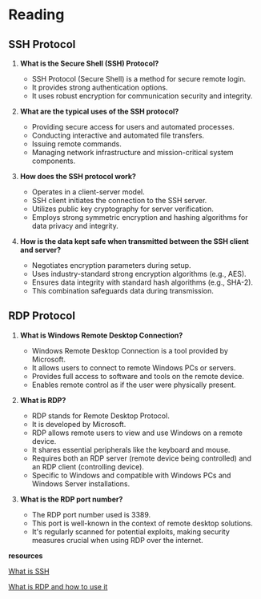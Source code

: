 # Reading

## SSH Protocol

1. **What is the Secure Shell (SSH) Protocol?**
   - SSH Protocol (Secure Shell) is a method for secure remote login.
   - It provides strong authentication options.
   - It uses robust encryption for communication security and integrity.

2. **What are the typical uses of the SSH protocol?**
   - Providing secure access for users and automated processes.
   - Conducting interactive and automated file transfers.
   - Issuing remote commands.
   - Managing network infrastructure and mission-critical system components.

3. **How does the SSH protocol work?**
   - Operates in a client-server model.
   - SSH client initiates the connection to the SSH server.
   - Utilizes public key cryptography for server verification.
   - Employs strong symmetric encryption and hashing algorithms for data privacy and integrity.

4. **How is the data kept safe when transmitted between the SSH client and server?**
   - Negotiates encryption parameters during setup.
   - Uses industry-standard strong encryption algorithms (e.g., AES).
   - Ensures data integrity with standard hash algorithms (e.g., SHA-2).
   - This combination safeguards data during transmission.


## RDP Protocol

1. **What is Windows Remote Desktop Connection?**
   - Windows Remote Desktop Connection is a tool provided by Microsoft.
   - It allows users to connect to remote Windows PCs or servers.
   - Provides full access to software and tools on the remote device.
   - Enables remote control as if the user were physically present.

2. **What is RDP?**
   - RDP stands for Remote Desktop Protocol.
   - It is developed by Microsoft.
   - RDP allows remote users to view and use Windows on a remote device.
   - It shares essential peripherals like the keyboard and mouse.
   - Requires both an RDP server (remote device being controlled) and an RDP client (controlling device).
   - Specific to Windows and compatible with Windows PCs and Windows Server installations.

3. **What is the RDP port number?**
   - The RDP port number used is 3389.
   - This port is well-known in the context of remote desktop solutions.
   - It's regularly scanned for potential exploits, making security measures crucial when using RDP over the internet.


**resources**

[What is SSH](https://www.ssh.com/academy/ssh/protocol)

[What is RDP and how to use it](https://comparitech.com/net-admin/what-is-rdp/)

